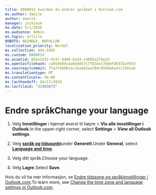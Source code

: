 ```yaml
---
title: 8000014 hvordan du endrer språket i Outlook.com
ms.author: daeite
author: daeite
manager: jackiesm
ms.date: 5/1/2018
ms.audience: Admin
ms.topic: article
ROBOTS: NOINDEX, NOFOLLOW
localization_priority: Normal
ms.collection: Adm_O365
ms.custom: 8000014
ms.assetid: 6b5e5d32-d247-4dd9-b2d4-c4805a2f5e2d
ms.openlocfilehash: ca05449dcda6dd857c7f81be17bb6fd6335af693
ms.sourcegitcommit: ffe2f489b1ac3aae62aa784c959da6a41c3261eb
ms.translationtype: MT
ms.contentlocale: nb-NO
ms.lasthandoff: 04/17/2019
ms.locfileid: "31903673"
---
```

# <a name="change-your-language"></a><span data-ttu-id="35f87-102">Endre språk</span><span class="sxs-lookup"><span data-stu-id="35f87-102">Change your language</span></span>

1. <span data-ttu-id="35f87-103">Velg **Innstillinger** i hjørnet øverst til høyre \> **Vis alle innstillinger i Outlook**.</span><span class="sxs-lookup"><span data-stu-id="35f87-103">In the upper-right corner, select **Settings** \> **View all Outlook settings**.</span></span>
    
2. <span data-ttu-id="35f87-104">Velg [**språk og tidspunkt**](https://outlook.live.com/mail/options/general/timeAndLanguage)under **Generelt**.</span><span class="sxs-lookup"><span data-stu-id="35f87-104">Under **General**, select [**Language and time**](https://outlook.live.com/mail/options/general/timeAndLanguage).</span></span>
    
3. <span data-ttu-id="35f87-105">Velg ditt språk.</span><span class="sxs-lookup"><span data-stu-id="35f87-105">Choose your language.</span></span>
    
4. <span data-ttu-id="35f87-106">Velg **Lagre**.</span><span class="sxs-lookup"><span data-stu-id="35f87-106">Select **Save**.</span></span>
    
<span data-ttu-id="35f87-107">Hvis du vil ha mer informasjon, se [Endre tidssone og språkinnstillinger i Outlook.com](https://go.microsoft.com/fwlink/p/?linkid=873132).</span><span class="sxs-lookup"><span data-stu-id="35f87-107">To learn more, see [Change the time zone and language settings in Outlook.com](https://go.microsoft.com/fwlink/p/?linkid=873132).</span></span>
  

